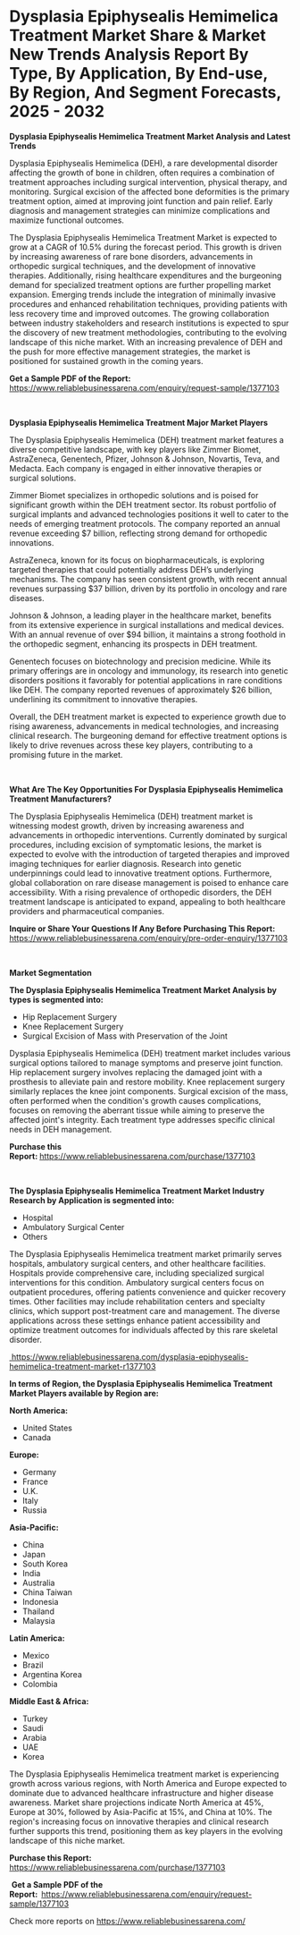 <p><h1>Dysplasia Epiphysealis Hemimelica Treatment Market Share & Market New Trends Analysis Report By Type, By Application, By End-use, By Region, And Segment Forecasts, 2025 - 2032</h1></p><p><strong>Dysplasia Epiphysealis Hemimelica Treatment Market Analysis and Latest Trends</strong></p>
<p><p>Dysplasia Epiphysealis Hemimelica (DEH), a rare developmental disorder affecting the growth of bone in children, often requires a combination of treatment approaches including surgical intervention, physical therapy, and monitoring. Surgical excision of the affected bone deformities is the primary treatment option, aimed at improving joint function and pain relief. Early diagnosis and management strategies can minimize complications and maximize functional outcomes.</p><p>The Dysplasia Epiphysealis Hemimelica Treatment Market is expected to grow at a CAGR of 10.5% during the forecast period. This growth is driven by increasing awareness of rare bone disorders, advancements in orthopedic surgical techniques, and the development of innovative therapies. Additionally, rising healthcare expenditures and the burgeoning demand for specialized treatment options are further propelling market expansion. Emerging trends include the integration of minimally invasive procedures and enhanced rehabilitation techniques, providing patients with less recovery time and improved outcomes. The growing collaboration between industry stakeholders and research institutions is expected to spur the discovery of new treatment methodologies, contributing to the evolving landscape of this niche market. With an increasing prevalence of DEH and the push for more effective management strategies, the market is positioned for sustained growth in the coming years.</p></p>
<p><strong>Get a Sample PDF of the Report:&nbsp;</strong> <a href="https://www.reliablebusinessarena.com/enquiry/request-sample/1377103?utm_campaign=1143&utm_medium=2&utm_source=Github&utm_content=ia&utm_term=13012025&utm_id=dysplasia-epiphysealis-hemimelica-treatment">https://www.reliablebusinessarena.com/enquiry/request-sample/1377103</a></p>
<p>&nbsp;</p>
<p><strong>Dysplasia Epiphysealis Hemimelica Treatment Major Market Players</strong></p>
<p><p>The Dysplasia Epiphysealis Hemimelica (DEH) treatment market features a diverse competitive landscape, with key players like Zimmer Biomet, AstraZeneca, Genentech, Pfizer, Johnson & Johnson, Novartis, Teva, and Medacta. Each company is engaged in either innovative therapies or surgical solutions.</p><p>Zimmer Biomet specializes in orthopedic solutions and is poised for significant growth within the DEH treatment sector. Its robust portfolio of surgical implants and advanced technologies positions it well to cater to the needs of emerging treatment protocols. The company reported an annual revenue exceeding $7 billion, reflecting strong demand for orthopedic innovations.</p><p>AstraZeneca, known for its focus on biopharmaceuticals, is exploring targeted therapies that could potentially address DEH’s underlying mechanisms. The company has seen consistent growth, with recent annual revenues surpassing $37 billion, driven by its portfolio in oncology and rare diseases.</p><p>Johnson & Johnson, a leading player in the healthcare market, benefits from its extensive experience in surgical installations and medical devices. With an annual revenue of over $94 billion, it maintains a strong foothold in the orthopedic segment, enhancing its prospects in DEH treatment.</p><p>Genentech focuses on biotechnology and precision medicine. While its primary offerings are in oncology and immunology, its research into genetic disorders positions it favorably for potential applications in rare conditions like DEH. The company reported revenues of approximately $26 billion, underlining its commitment to innovative therapies.</p><p>Overall, the DEH treatment market is expected to experience growth due to rising awareness, advancements in medical technologies, and increasing clinical research. The burgeoning demand for effective treatment options is likely to drive revenues across these key players, contributing to a promising future in the market.</p></p>
<p>&nbsp;</p>
<p><strong>What Are The Key Opportunities For Dysplasia Epiphysealis Hemimelica Treatment Manufacturers?</strong></p>
<p><p>The Dysplasia Epiphysealis Hemimelica (DEH) treatment market is witnessing modest growth, driven by increasing awareness and advancements in orthopedic interventions. Currently dominated by surgical procedures, including excision of symptomatic lesions, the market is expected to evolve with the introduction of targeted therapies and improved imaging techniques for earlier diagnosis. Research into genetic underpinnings could lead to innovative treatment options. Furthermore, global collaboration on rare disease management is poised to enhance care accessibility. With a rising prevalence of orthopedic disorders, the DEH treatment landscape is anticipated to expand, appealing to both healthcare providers and pharmaceutical companies.</p></p>
<p><strong>Inquire or Share Your Questions If Any Before Purchasing This Report:</strong> <a href="https://www.reliablebusinessarena.com/enquiry/pre-order-enquiry/1377103?utm_campaign=1143&utm_medium=2&utm_source=Github&utm_content=ia&utm_term=13012025&utm_id=dysplasia-epiphysealis-hemimelica-treatment">https://www.reliablebusinessarena.com/enquiry/pre-order-enquiry/1377103</a></p>
<p>&nbsp;</p>
<p><strong>Market Segmentation</strong></p>
<p><strong>The Dysplasia Epiphysealis Hemimelica Treatment Market Analysis by types is segmented into:</strong></p>
<p><ul><li>Hip Replacement Surgery</li><li>Knee Replacement Surgery</li><li>Surgical Excision of Mass with Preservation of the Joint</li></ul></p>
<p><p>Dysplasia Epiphysealis Hemimelica (DEH) treatment market includes various surgical options tailored to manage symptoms and preserve joint function. Hip replacement surgery involves replacing the damaged joint with a prosthesis to alleviate pain and restore mobility. Knee replacement surgery similarly replaces the knee joint components. Surgical excision of the mass, often performed when the condition's growth causes complications, focuses on removing the aberrant tissue while aiming to preserve the affected joint's integrity. Each treatment type addresses specific clinical needs in DEH management.</p></p>
<p><strong>Purchase this Report:&nbsp;</strong><a href="https://www.reliablebusinessarena.com/purchase/1377103?utm_campaign=1143&utm_medium=2&utm_source=Github&utm_content=ia&utm_term=13012025&utm_id=dysplasia-epiphysealis-hemimelica-treatment">https://www.reliablebusinessarena.com/purchase/1377103</a></p>
<p>&nbsp;</p>
<p><strong>The Dysplasia Epiphysealis Hemimelica Treatment Market Industry Research by Application is segmented into:</strong></p>
<p><ul><li>Hospital</li><li>Ambulatory Surgical Center</li><li>Others</li></ul></p>
<p><p>The Dysplasia Epiphysealis Hemimelica treatment market primarily serves hospitals, ambulatory surgical centers, and other healthcare facilities. Hospitals provide comprehensive care, including specialized surgical interventions for this condition. Ambulatory surgical centers focus on outpatient procedures, offering patients convenience and quicker recovery times. Other facilities may include rehabilitation centers and specialty clinics, which support post-treatment care and management. The diverse applications across these settings enhance patient accessibility and optimize treatment outcomes for individuals affected by this rare skeletal disorder.</p></p>
<p><a href="https://www.reliablebusinessarena.com/dysplasia-epiphysealis-hemimelica-treatment-market-r1377103?utm_campaign=1143&utm_medium=2&utm_source=Github&utm_content=ia&utm_term=13012025&utm_id=dysplasia-epiphysealis-hemimelica-treatment">&nbsp;https://www.reliablebusinessarena.com/dysplasia-epiphysealis-hemimelica-treatment-market-r1377103</a></p>
<p><strong>In terms of Region, the Dysplasia Epiphysealis Hemimelica Treatment Market Players available by Region are:</strong></p>
<p>
    <p> <strong> North America: </strong>
        <ul>
            <li>United States</li>
            <li>Canada</li>
        </ul>
        </p> 
    <p> <strong> Europe: </strong>
        <ul>
            <li>Germany</li>
            <li>France</li>
            <li>U.K.</li>
            <li>Italy</li>
            <li>Russia</li>
        </ul>
        </p> 
    <p> <strong> Asia-Pacific: </strong>
        <ul>
            <li>China</li>
            <li>Japan</li>
            <li>South Korea</li>
            <li>India</li>
            <li>Australia</li>
            <li>China Taiwan</li>
            <li>Indonesia</li>
            <li>Thailand</li>
            <li>Malaysia</li>
        </ul>
        </p> 
    <p> <strong> Latin America: </strong>
        <ul>
            <li>Mexico</li>
            <li>Brazil</li>
            <li>Argentina Korea</li>
            <li>Colombia</li>
        </ul>
        </p> 
    <p> <strong> Middle East & Africa: </strong>
        <ul>
            <li>Turkey</li>
            <li>Saudi</li>
            <li>Arabia</li>
            <li>UAE</li>
            <li>Korea</li>
        </ul>
    </p>
    </p>
<p><p>The Dysplasia Epiphysealis Hemimelica treatment market is experiencing growth across various regions, with North America and Europe expected to dominate due to advanced healthcare infrastructure and higher disease awareness. Market share projections indicate North America at 45%, Europe at 30%, followed by Asia-Pacific at 15%, and China at 10%. The region's increasing focus on innovative therapies and clinical research further supports this trend, positioning them as key players in the evolving landscape of this niche market.</p></p>
<p><strong>Purchase this Report: </strong><a href="https://www.reliablebusinessarena.com/purchase/1377103?utm_campaign=1143&utm_medium=2&utm_source=Github&utm_content=ia&utm_term=13012025&utm_id=dysplasia-epiphysealis-hemimelica-treatment">https://www.reliablebusinessarena.com/purchase/1377103</a></p>
<p>&nbsp;<strong>Get a Sample PDF of the Report:&nbsp;&nbsp;</strong><a href="https://www.reliablebusinessarena.com/enquiry/request-sample/1377103?utm_campaign=1143&utm_medium=2&utm_source=Github&utm_content=ia&utm_term=13012025&utm_id=dysplasia-epiphysealis-hemimelica-treatment">https://www.reliablebusinessarena.com/enquiry/request-sample/1377103</a></p>
<p><strong></strong></p>
<p>Check more reports on <a href="https://www.reliablebusinessarena.com/?utm_campaign=1143&utm_medium=2&utm_source=Github&utm_content=ia&utm_term=13012025&utm_id=dysplasia-epiphysealis-hemimelica-treatment">https://www.reliablebusinessarena.com/</a></p>
